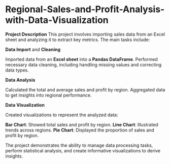 # Regional-Sales-and-Profit-Analysis-with-Data-Visualization

**Project Description**
This project involves importing sales data from an Excel sheet and analyzing it to extract key metrics. The main tasks include:

**Data Import** and **Cleaning**

Imported data from an **Excel sheet** into a **Pandas DataFrame**.
Performed necessary data cleaning, including handling missing values and correcting data types.

**Data Analysis**

Calculated the total and average sales and profit by region.
Aggregated data to get insights into regional performance.

**Data Visualization**

Created visualizations to represent the analyzed data:

**Bar Chart**: Showed total sales and profit by region.
**Line Chart**: Illustrated trends across regions.
**Pie Chart**: Displayed the proportion of sales and profit by region.

The project demonstrates the ability to manage data processing tasks, perform statistical analysis, and create informative visualizations to derive insights.
